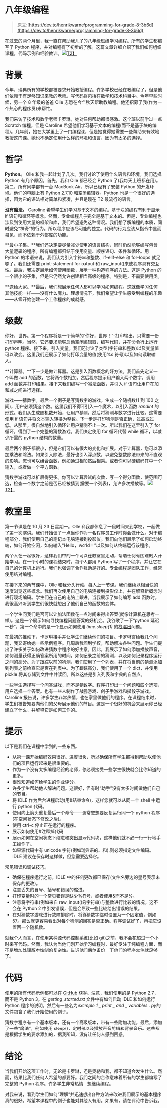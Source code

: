# 八年级编程

> 原文:[https://dev.to/henrikwarne/programming-for-grade-8-3b6d](https://dev.to/henrikwarne/programming-for-grade-8-3b6d)

在过去的两个月里，我一直在帮助我儿子的八年级班级学习编程。所有的学生都编写了 Python 程序，并对编程有了初步的了解。这篇文章详细介绍了我们如何组织课程，代码示例和经验教训。[![](../Images/137838dea1ba5530fdcf8c7999397496.png)T2】](https://henrikwarne1.files.wordpress.com/2017/12/teaching1.jpg)

# [](#background)背景

今年，瑞典所有的学校都被要求开始教授编程。许多学校已经在教编程了，但是他们依赖于有足够知识来教的老师。写代码将包括在数学和技术科目中。今年早些时候，另一个 8 年级的爸爸 Olle 志愿在今年秋天帮助教编程。他还招募了我(作为一个热心的程序员)来帮忙。

我们采访了技术和数学老师卡罗琳，她对任何帮助都很感激。这个班以前学过一点 Scratch 编程，但是 Caroline 希望他们学习基于文本的编程(而不是基于块的编程)。几年前，她在大学里上了一门编程课，但是她觉得她需要一些帮助来有效地教授这门课。她也不确定使用什么样的环境和语言，因为有太多的选择。

# [](#philosophy)哲学

**Python。** Olle 和我一起计划了几次。我们讨论了使用什么语言和环境。我们选择 Python 有几个原因。首先，我和 Olle 都已经会 Python 了(我每天上班都在用)。第二，所有同学都有一台 MacBook Air，所以已经有了安装 Python 的开发环境。他们的电脑上有 Python 2.7.10 和空闲编辑器。Python 也是一个很好的选择，因为它的语法相对简单和紧凑，并且是现在 T2 最流行的语言。

**没有魔法。** Caroline 希望学生们学习基于文本的编程。基于块的编程有利于显示 if 语句和循环等概念。然而，专业编程几乎完全是基于文本的。但是，专业编程也涉及到使用大量的框架和库，我们希望避免这种情况。我们想了解编程的本质，同时避免“神奇”的行为。所以程序应该尽可能的独立。代码的行为应该从指令中显而易见，而不依赖于外部库的功能。

**最小子集。**我们还决定要尽量减少使用的语言结构，同时仍然能够编写包含大量逻辑的程序。所有编程都归结于使用变量、顺序语句、条件和循环。用 Python 的术语来说，我们认为引入字符串和整数、if-elif-else 和 for-loops 就足够了。我们还需要 print-statement for output 和 raw_input()来使程序具有交互性。最后，我决定展示如何使用函数，展示一种构造程序的方法。这是 Python 的一个很小的子集，但是它仍然允许创建相当高级的程序。特别是，不需要使用类。

**送给大家。**最后，我们想展示任何人都可以学习如何编程。这就像学习任何其他技能一样——没有什么魔力。理想情况下，我们希望让学生感受到编程的乐趣——从零开始创建一个工作程序的成就感。

# [](#progression)级数

你好，世界。第一个程序将是一个简单的“你好，世界！”-打印输出，只需要一份打印声明。当然，它还要求能够启动空闲编辑器，编写代码，并在命令行上运行 python 程序。接下来，引入变量。我们还讨论了类型(字符串和整数)以及变量值可以改变。这里我们还展示了如何打印变量的值(使用%s 符号)以及如何读取输入。

**计算器。**下一步是做计算器。这是引入函数概念的好方法。我们首先定义一个叫做 add 的函数，它将两个数相加。然后程序提示用户输入两个数字，调用 add 函数并打印结果。接下来我们编写一个减法函数，并引入 if 语句让用户在加和减之间进行选择。

游戏——猜数字。最后一个例子是写猜数字的游戏。生成一个随机数(1 到 100 之间)，用户必须猜这个数。这里我们不得不引入一个魔术，以引入函数 *randint* 的形式。我们从生成随机数开始，让用户猜测，然后将猜测与数字进行比较。这需要使用 if 语句并将文本输入转换为整数。下一步是打印猜测是否正确，过高或过低。从那里，很自然地引入循环让用户猜测不止一次。所以我们在这里引入了 for 循环，得到了一个完整的猜数游戏。我们决定使用 for 循环代替 while 循环，以减少所需的 python 结构的数量。

最后两个例子都很小，但是它们可以有很大的变化和扩展。对于计算器，您可以添加乘法和除法。如果引入除法，最好也引入浮点数，以避免整数除法带来的不直观的影响。您也可以组合函数，例如通过相加然后相乘。或者你可以硬编码其中一个输入，或者做一个平方函数。

猜数字游戏可以扩展得更多。你可以计算尝试的次数，写一个得分函数，使范围可选，检查一个数字之前是否已经被猜到(需要一个列表)，允许多次播放等。[![](../Images/f6486d25fb62e840c12c701466c7c174.png)T2】](https://henrikwarne1.files.wordpress.com/2017/12/teaching2.jpg)

# [](#in-the-classroom)教室里

第一节课是在 10 月 23 日星期一。Olle 和我都休息了一段时间来到学校，一起做了第一次演讲。我们开始谈了一点当你作为一名程序员工作时你会做什么。对于编程部分，我们使用自己的笔记本电脑连接到投影仪。我们向他们展示了如何启动终端，如何开始空闲，如何输入“Hello，world！”以及如何从终端运行该程序。

两个人在一起很好，这样我们中的一个可以在教室里走动，帮助任何有困难的人开始学习。在一个小时的课程结束时，每个人都用 Python 写了一个程序，并让它在自己的计算机上运行。我们也强调了合作互助是好的。专业编程是团队工作，经常使用结对编程。

在接下来的两节课中，Olle 和我分头行动，每人上一节课。我们继续以相当快的速度浏览这些概念。我们再次使用自己的电脑连接到投影仪上，并在解释新概念时进行现场编码。学生们在自己的电脑上跟进。当我展示了如何编写 add 函数时，我很高兴听到学生们很快就想出了他们自己的函数的变体。

一个学生问我们是否可以让加法函数花一点时间来得出答案(就像计算机在思考一样)。这是一个展示如何寻找编程问题答案的好机会。我谷歌了一下“python 延迟一秒”，第一个命中的是一个显示如何使用 *time.sleep(1)* 的[栈溢出](https://stackoverflow.com/questions/510348/how-can-i-make-a-time-delay-in-python)问题。

在最初的推动下，卡罗琳接手并让学生们继续他们的项目。卡罗琳寄给我几个问题，我又寄给她一些示例程序。几周后我回到学校，帮助解决各种问题。学生们提出了许多关于如何改进猜数字程序的好主意。因此，我展示了如何添加播放声音，如何测量获得正确答案所用的时间，如何记录之前的猜测，以及如何记录程序运行之间的高分。为了跟踪以前的猜测，我们使用了一个列表，并在将当前的猜测添加到列表之前检查它是否在列表中。为了跟踪高分，我们使用了一个 dict，并使用 pickle 将其存储到文件中并读回。所以这些是引入列表和字典的自然点。

一些学生选择写一个问答游戏，而不是猜数字。程序打印出一个问题和四个选项，用户选择一个答案。也有一些人制作了战舰游戏、刽子手游戏和掷骰子游戏。Caroline 报告说，许多学生非常热情，也在家里做他们的程序。在课程结束时，学生们被告知要向他们的父母展示他们的节目。这是一个很好的机会来展示你已经建立了什么，并解释它是如何工作的。

# [](#tips)提示

以下是我们在课程中学到的一些东西。

*   从第一课开始编码效果很好。进度很快，所以确保所有学生都得到帮助以使他们的项目运行起来是很重要的。
*   作为一个没有太多编程经验的老师，你必须接受一些学生很快就会比你知道的更多。
*   很难知道如何给学生的作业评分。
*   许多学生帮助他人解决问题。这很好，但有时“助手”没有太多时间做他们自己的节目。
*   将 IDLE 作为后台进程启动(用&结束命令)，这样您就可以从同一个 shell 中运行 python 代码。
*   使用向上箭头重复最后一个命令——通常您想要反复运行同一个 python 程序(在空闲状态下修改之后)。
*   使用 ctrl-c 停止正在运行的程序。
*   展示如何使用#注释掉代码
*   展示如何在空闲状态下缩进和突出显示代码块，这样他们就不必一行一行地手工操作了。
*   如果源代码中有 unicode 字符(例如瑞典语的、和),则必须指定文件编码。IDLE 建议在保存时这样做，但您需要选择它。

常见错误和调试技巧。

*   确保在程序运行之前，IDLE 中的任何更改都已保存(文件名旁边的星号表示未保存的更改)。
*   注意丢失的冒号、括号和错误的缩进。
*   打印变量时的一个常见错误是缺少%符号，或者使用&而不是%。
*   注意将字符串(例如来自 raw_input()的字符串)与整数进行比较的情况。这不会在 Python 2 中引发错误，但是会导致一些比较给出错误的结果。
*   在对猜数字游戏进行故障排除时，将待猜数字临时设置为一个固定值，例如 57。那么就更容易看出对每个猜测的回答是否正确。程序调试好了，再把它设置回一个随机数。

就我个人而言，在使用某种源代码控制系统(比如 git)之前，我不会花超过一个小时来写代码。然而，我认为当他们刚开始学习编程时，最好专注于纯编程方面，而不是增加处理版本控制的复杂性。告诉他们偶尔备份一下他们的程序文件就足够了。

# [](#code)代码

使用的所有代码示例都可以在 [GitHub](https://github.com/henrikw/python-for-grade-8) 获得。注意，我们使用的是 Python 2.7，而不是 Python 3。在 *getting_started.txt* 文件中有如何启动 IDLE 和如何运行 Python 程序的说明。然后有一些名为*example 1 _ print _ and _ variables . py*的文件包含了我们开始使用的例子。

猜数字程序有一个基本版本，还有一个高级版本，带有一些附加功能。最后，添加了一些“魔法”，例如使用 sleep()，定时器以及播放声音剪辑和背景音乐。这些都是根据学生的要求添加的，据我所知，没有让任何人感到困惑。

# [](#conclusion)结论

当我们开始这项工作时，无论是卡罗琳，还是奥勒和我，都不知道会发生什么。然而，结果比我们任何人希望的都要好。我们之间的合作意味着所有的学生都编写了完整的 Python 程序。许多学生非常热情，想继续编程。

对我来说，看到学生们如何“理解”并迅速想出各种方法来改进我们展示的基本程序真的很好。希望本课程中的例子也能对其他人有用。如果有，请在评论中告诉我。